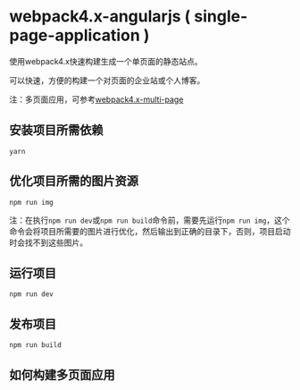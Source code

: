 # webpack4.x-angularjs ( single-page-application )

使用webpack4.x快速构建生成一个单页面的静态站点。

可以快速，方便的构建一个对页面的企业站或个人博客。

注：多页面应用，可参考[webpack4.x-multi-page](https://github.com/lvzhenbang/webpack4.x-multi-page)

## 安装项目所需依赖

```
yarn
```

## 优化项目所需的图片资源

```
npm run img
```

注：在执行`npm run dev`或`npm run build`命令前，需要先运行`npm run img`，这个命令会将项目所需要的图片进行优化，然后输出到正确的目录下，否则，项目启动时会找不到这些图片。

## 运行项目

```
npm run dev
```

## 发布项目

```
npm run build
```

## 如何构建多页面应用




